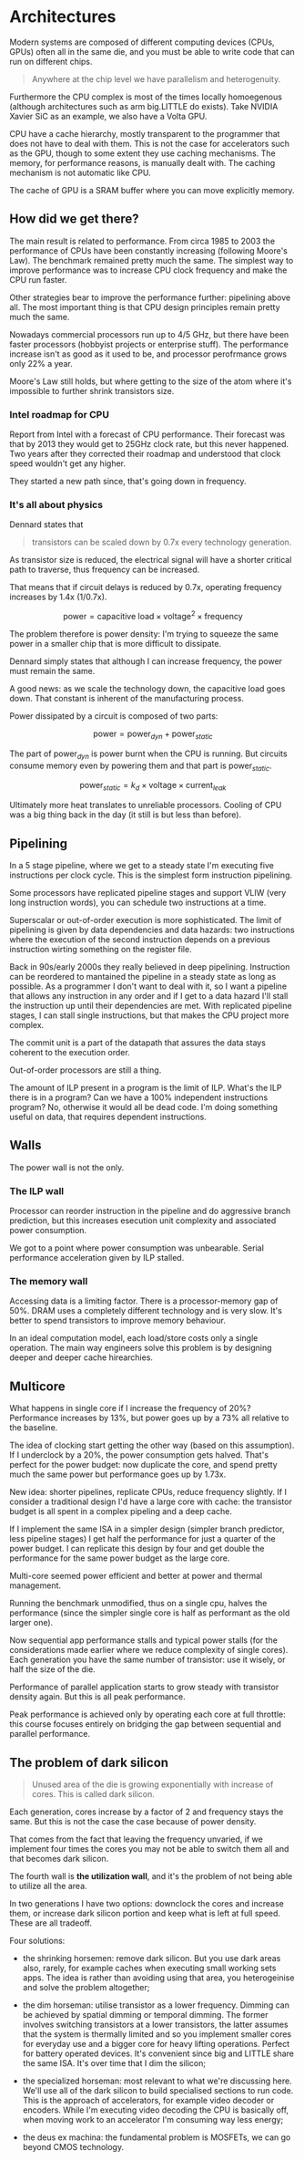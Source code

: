 # Architectures

Modern systems are composed of different computing devices (CPUs, GPUs) often all in the same die, and you must be
able to write code that can run on different chips.

> Anywhere at the chip level we have parallelism and heterogenuity.

Furthermore the CPU complex is most of the times locally homoegenous (although architectures such as arm big.LITTLE do exists).
Take NVIDIA Xavier SiC as an example, we also have a Volta GPU.

CPU have a cache hierarchy, mostly transparent to the programmer that does not have to deal with them. This is not the case for
accelerators such as the GPU, though to some extent they use caching mechanisms. The memory, for performance reasons, is
manually dealt with. The caching mechanism is not automatic like CPU.

The cache of GPU is a SRAM buffer where you can move explicitly memory.

## How did we get there?

The main result is related to performance. From circa 1985 to 2003 the performance of CPUs have been constantly increasing
(following Moore's Law). The benchmark remained pretty much the same. The simplest way to improve performance was to increase
CPU clock frequency and make the CPU run faster.

Other strategies bear to improve the performance further: pipelining above all. The most important thing is that CPU
design principles remain pretty much the same.

Nowadays commercial processors run up to 4/5 GHz, but there have been faster processors (hobbyist projects or enterprise stuff).
The performance increase isn't as good as it used to be, and processor perofrmance grows only 22% a year.

Moore's Law still holds, but where getting to the size of the atom where it's impossible to further shrink transistors size.

### Intel roadmap for CPU

Report from Intel with a forecast of CPU performance. Their forecast was that by 2013 they would get to 25GHz clock rate, but
this never happened. Two years after they corrected their roadmap and understood that clock speed wouldn't get any higher.

They started a new path since, that's going down in frequency.

### It's all about physics

Dennard states that

> transistors can be scaled down by 0.7x every technology generation.

As transistor size is reduced, the electrical signal will have a shorter critical path to traverse, thus frequency can be
increased.

That means that if circuit delays is reduced by 0.7x, operating frequency increases by 1.4x (1/0.7x).

$$
\text{power} = \text{capacitive load} \times \text{voltage}^2 \times \text{frequency}
$$

The problem therefore is power density: I'm trying to squeeze the same power in a smaller chip that is more difficult
to dissipate.

Dennard simply states that although I can increase frequency, the power must remain the same.

A good news: as we scale the technology down, the capacitive load goes down. That constant is inherent of the manufacturing
process.

Power dissipated by a circuit is composed of two parts:

$$
\text{power} = \text{power}_{dyn} + \text{power}_{static}
$$

The part of $\text{power}_{dyn}$ is power burnt when the CPU is running. But circuits consume memory even by powering them
and that part is $\text{power}_{static}$.

$$
\text{power}_{static} = k_d \times \text{voltage} \times \text{current}_{leak}
$$

Ultimately more heat translates to unreliable processors. Cooling of CPU was a big thing back in the day (it still is
but less than before).

## Pipelining

In a 5 stage pipeline, where we get to a steady state I'm executing five instructions per clock cycle. This is the simplest
form instruction pipelining.

Some processors have replicated pipeline stages and support VLIW (very long instruction words), you can schedule two
instructions at a time.

Superscalar or out-of-order execution is more sophisticated. The limit of pipelining is given by data dependencies and
data hazards: two instructions where the execution of the second instruction depends on a previous instruction wirting
something on the register file.

Back in 90s/early 2000s they really believed in deep pipelining. Instruction can be reordered to mantained the pipeline
in a steady state as long as possible. As a programmer I don't want to deal with it, so I want a pipeline that allows
any instruction in any order and if I get to a data hazard I'll stall the instruction up until their dependencies are
met. With replicated pipeline stages, I can stall single instructions, but that makes the CPU project more complex.

The commit unit is a part of the datapath that assures the data stays coherent to the execution order.

Out-of-order processors are still a thing.

The amount of ILP present in a program is the limit of ILP. What's the ILP there is in a program? Can we have a 100%
independent instructions program? No, otherwise it would all be dead code. I'm doing something useful on data, that
requires dependent instructions.

## Walls

The power wall is not the only.

### The ILP wall

Processor can reorder instruction in the pipeline and do aggressive branch prediction, but this increases esecution
unit complexity and associated power consumption.

We got to a point where power consumption was unbearable. Serial performance acceleration given by ILP stalled.

### The memory wall

Accessing data is a limiting factor. There is a processor-memory gap of 50%. DRAM uses a completely different technology
and is very slow. It's better to spend transistors to improve memory behaviour.

In an ideal computation model, each load/store costs only a single operation. The main way engineers solve this problem
is by designing deeper and deeper cache hirearchies.

## Multicore

What happens in single core if I increase the frequency of 20%? Performance increases by 13%, but power goes up by a 73%
all relative to the baseline.

The idea of clocking start getting the other way (based on this assumption). If I underclock by a 20%, the power consumption
gets halved. That's perfect for the power budget: now duplicate the core, and spend pretty much the same power but performance
goes up by 1.73x.

New idea: shorter pipelines, replicate CPUs, reduce frequency slightly. If I consider a traditional design I'd have a large
core with cache: the transistor budget is all spent in a complex pipeling and a deep cache.

If I implement the same ISA in a simpler design (simpler branch predictor, less pipeline stages) I get half the performance
for just a quarter of the power budget. I can replicate this design by four and get double the performance for the same
power budget as the large core.

Multi-core seemed power efficient and better at power and thermal management.

Running the benchmark unmodified, thus on a single cpu, halves the performance (since the simpler single core is half
as performant as the old larger one).

Now sequential app performance stalls and typical power stalls (for the considerations made earlier where we reduce
complexity of single cores). Each generation you have the same number of transistor: use it wisely, or half the size of
the die.

Performance of parallel application starts to grow steady with transistor density again. But this is all peak performance.

Peak performance is achieved only by operating each core at full throttle: this course focuses entirely on bridging the gap
between sequential and parallel performance.

## The problem of dark silicon

> Unused area of the die is growing exponentially with increase of cores. This is called dark silicon.

Each generation, cores increase by a factor of 2 and frequency stays the same. But this is not the case the case because
of power density.

That comes from the fact that leaving the frequency unvaried, if we implement four times the cores you may not be able to
switch them all and that becomes dark silicon.

The fourth wall is **the utilization wall**, and it's the problem of not being able to utilize all the area.

In two generations I have two options: downclock the cores and increase them, or increase dark silicon portion and keep
what is left at full speed. These are all tradeoff.

Four solutions:

- the shrinking horsemen: remove dark silicon. But you use dark areas also, rarely, for example caches when executing
small working sets apps. The idea is rather than avoiding using that area, you heterogeinise and solve the problem altogether;

- the dim horseman: utilise transistor as a lower frequency. Dimming can be achieved by spatial dimming or temporal dimming.
The former involves switching transistors at a lower transistors, the latter assumes that the system is thermally limited
and so you implement smaller cores for everyday use and a bigger core for heavy lifting operations. Perfect for battery
operated devices. It's convenient since big and LITTLE share the same ISA. It's over time that I dim the silicon;

- the specialized horseman: most relevant to what we're discussing here. We'll use all of the dark silicon to build
specialised sections to run code. This is the approach of accelerators, for example video decoder or encoders.
While I'm executing video decoding the CPU is basically off, when moving work to an accelerator I'm consuming way less
energy;

- the deus ex machina: the fundamental problem is MOSFETs, we can go beyond CMOS technology.
